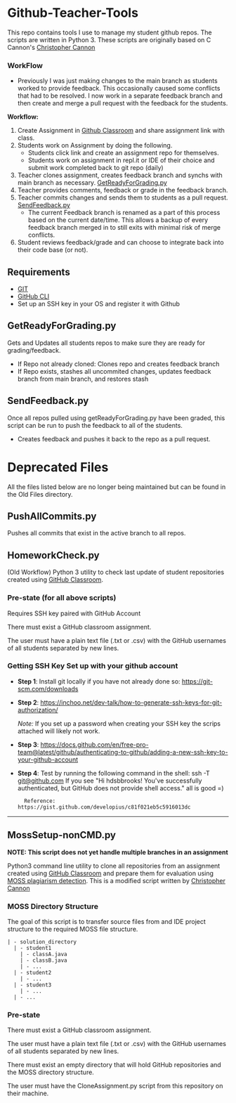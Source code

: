 # Github-Teacher-Tools
This repo contains tools I use to manage my student github repos.  The scripts are written in Python 3.  These scripts are originally based on C Cannon's [Christopher Cannon](https://github.com/ccannon94/github-classroom-utilties)

### WorkFlow
- Previously I was just making changes to the main branch as students worked to provide feedback.  This occasionally caused some conflicts that had to be resolved.  I now work in a separate feedback branch and then create and merge a pull request with the feedback for the students.

**Workflow:**
1. Create Assignment in [Github Classroom](https://classroom.github.com/) and share assignment link with class.
2. Students work on Assignment by doing the following.
    * Students click link and create an assignment repo for themselves.
    * Students work on assignment in repl.it or IDE of their choice and submit work completed back to git repo (daily)
3. Teacher clones assignment, creates feedback branch and synchs with main branch as necessary. [GetReadyForGrading.py](GetReadyForGrading.py)
4. Teacher provides comments, feedback or grade in the feedback branch.
5. Teacher commits changes and sends them to students as a pull request. [SendFeedback.py](SendFeedback.py)
     * The current Feedback branch is renamed as a part of this process based on the current date/time.  This allows a backup of every feedback branch merged in to still exits with minimal risk of merge conflicts.
7. Student reviews feedback/grade and can choose to integrate back into their code base (or not).

## Requirements
- [GIT](https://git-scm.com/) 
- [GitHub CLI](https://cli.github.com/)
- Set up an SSH key in your OS and register it with Github 

## GetReadyForGrading.py
Gets and Updates all students repos to make sure they are ready for grading/feedback.

- If Repo not already cloned: Clones repo and creates feedback branch
- If Repo exists, stashes all uncommited changes, updates feedback branch from main branch, and restores stash

## SendFeedback.py
Once all repos pulled using getReadyForGrading.py have been graded, this script can be run to push the feedback to all of the students.
- Creates feedback and pushes it back to the repo as a pull request.


# Deprecated Files
All the files listed below are no longer being maintained but can be found in the Old Files directory.

## PushAllCommits.py
Pushes all commits that exist in the active branch to all repos.

## HomeworkCheck.py

(Old Workflow) Python 3 utility to check last update of student repositories created using [GitHub Classroom](https://classroom.github.com).

### Pre-state (for all above scripts)
Requires SSH key paired with GitHub Account

There must exist a GitHub classroom assignment.

The user must have a plain text file (.txt or .csv) with the GitHub usernames of all students separated by new lines.

### Getting SSH Key Set up with your github account
- **Step 1**: Install git locally if you have not already done so: https://git-scm.com/downloads
- **Step 2**: https://inchoo.net/dev-talk/how-to-generate-ssh-keys-for-git-authorization/

  *Note:* If you set up a password when creating your SSH key the scrips attached will likely not work.
- **Step 3**: https://docs.github.com/en/free-pro-team@latest/github/authenticating-to-github/adding-a-new-ssh-key-to-your-github-account
- **Step 4**: Test by running the following command in the shell: ssh -T git@github.com
        If you see "Hi hdsbbrooks! You've successfully authenticated, but GitHub does not provide shell access." all is good =)

        Reference: https://gist.github.com/developius/c81f021eb5c5916013dc


---

## MossSetup-nonCMD.py

**NOTE: This script does not yet handle multiple branches in an assignment**

Python3 command line utility to clone all repositories from an assignment created using [GitHub Classroom](https://classroom.github.com) and prepare them for evaluation using [MOSS plagiarism detection](https://theory.stanford.edu/~aiken/moss/).  This is a modified script written by [Christopher Cannon](https://github.com/ccannon94/github-classroom-utilties)

### MOSS Directory Structure

The goal of this script is to transfer source files from and IDE project structure to the required MOSS file structure.

```
| - solution_directory
  | - student1
    | - classA.java
    | - classB.java
    | - ...
  | - student2
    | - ...
  | - student3
    | - ...
  | - ...
```

### Pre-state

There must exist a GitHub classroom assignment.

The user must have a plain text file (.txt or .csv) with the GitHub usernames of all students separated by new lines.

There must exist an empty directory that will hold GitHub repositories and the MOSS directory structure.

The user must have the CloneAssignment.py script from this repository on their machine.
